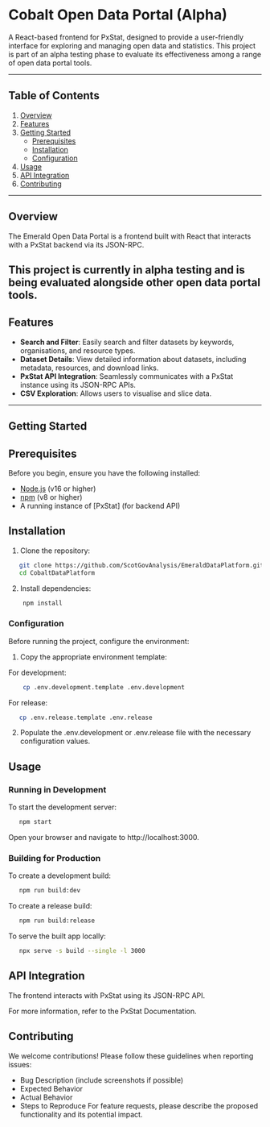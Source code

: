 # Cobalt Open Data Portal (Alpha)

A React-based frontend for PxStat, designed to provide a user-friendly interface for exploring and managing open data and statistics. This project is part of an alpha testing phase to evaluate its effectiveness among a range of open data portal tools.



---

## Table of Contents

1. [Overview](#overview)
2. [Features](#features)
3. [Getting Started](#getting-started)
   - [Prerequisites](#prerequisites)
   - [Installation](#installation)
   - [Configuration](#configuration)
4. [Usage](#usage)
5. [API Integration](#api-integration)
6. [Contributing](#contributing)

---

## Overview

The Emerald Open Data Portal is a frontend built with React that interacts with a PxStat backend via its JSON-RPC.

This project is currently in alpha testing and is being evaluated alongside other open data portal tools. 
---

## Features

- **Search and Filter**: Easily search and filter datasets by keywords, organisations, and resource types.
- **Dataset Details**: View detailed information about datasets, including metadata, resources, and download links.
- **PxStat API Integration**: Seamlessly communicates with a PxStat instance using its JSON-RPC APIs.
- **CSV Exploration**: Allows users to visualise and slice data.

---

## Getting Started

## Prerequisites

Before you begin, ensure you have the following installed:

- [Node.js](https://nodejs.org/) (v16 or higher)
- [npm](https://www.npmjs.com/) (v8 or higher)
- A running instance of [PxStat] (for backend API)

## Installation

1. Clone the repository:
```bash
   git clone https://github.com/ScotGovAnalysis/EmeraldDataPlatform.git
   cd CobaltDataPlatform
```

2. Install dependencies:
```bash
    npm install
```

### Configuration

Before running the project, configure the environment:

1.  Copy the appropriate environment template:

For development:
```bash
    cp .env.development.template .env.development
```

For release:
```bash
   cp .env.release.template .env.release
```
2.  Populate the .env.development or .env.release file with the necessary configuration values.

## Usage
### Running in Development

To start the development server:

```bash
   npm start
```
Open your browser and navigate to http://localhost:3000.

### Building for Production
To create a development build:

```bash
   npm run build:dev
```
To create a release build:

```bash
   npm run build:release
```

To serve the built app locally:

```bash
   npx serve -s build --single -l 3000
```

## API Integration
The frontend interacts with PxStat using its JSON-RPC API. 

For more information, refer to the PxStat Documentation.

## Contributing
We welcome contributions! Please follow these guidelines when reporting issues:

- Bug Description (include screenshots if possible)
- Expected Behavior
- Actual Behavior
- Steps to Reproduce
For feature requests, please describe the proposed functionality and its potential impact.
